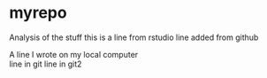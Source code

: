 # myrepo
Analysis of the stuff
this is a line from rstudio
line added from github

A line I wrote on my local computer  
line in git
line in git2

